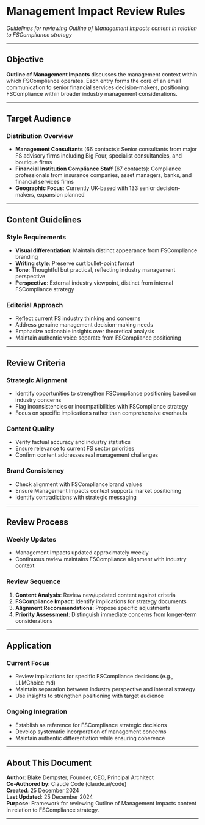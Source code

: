 # Management Impact Review Rules

*Guidelines for reviewing Outline of Management Impacts content in relation to FSCompliance strategy*

---

## Objective

**Outline of Management Impacts** discusses the management context within which FSCompliance operates. Each entry forms the core of an email communication to senior financial services decision-makers, positioning FSCompliance within broader industry management considerations.

---

## Target Audience

### Distribution Overview
- **Management Consultants** (66 contacts): Senior consultants from major FS advisory firms including Big Four, specialist consultancies, and boutique firms
- **Financial Institution Compliance Staff** (67 contacts): Compliance professionals from insurance companies, asset managers, banks, and financial services firms
- **Geographic Focus**: Currently UK-based with 133 senior decision-makers, expansion planned

---

## Content Guidelines

### Style Requirements
- **Visual differentiation**: Maintain distinct appearance from FSCompliance branding
- **Writing style**: Preserve curt bullet-point format
- **Tone**: Thoughtful but practical, reflecting industry management perspective
- **Perspective**: External industry viewpoint, distinct from internal FSCompliance strategy

### Editorial Approach
- Reflect current FS industry thinking and concerns
- Address genuine management decision-making needs
- Emphasize actionable insights over theoretical analysis
- Maintain authentic voice separate from FSCompliance positioning

---

## Review Criteria

### Strategic Alignment
- Identify opportunities to strengthen FSCompliance positioning based on industry concerns
- Flag inconsistencies or incompatibilities with FSCompliance strategy
- Focus on specific implications rather than comprehensive overhauls

### Content Quality
- Verify factual accuracy and industry statistics
- Ensure relevance to current FS sector priorities
- Confirm content addresses real management challenges

### Brand Consistency
- Check alignment with FSCompliance brand values
- Ensure Management Impacts context supports market positioning
- Identify contradictions with strategic messaging

---

## Review Process

### Weekly Updates
- Management Impacts updated approximately weekly
- Continuous review maintains FSCompliance alignment with industry context

### Review Sequence
1. **Content Analysis**: Review new/updated content against criteria
2. **FSCompliance Impact**: Identify implications for strategy documents
3. **Alignment Recommendations**: Propose specific adjustments
4. **Priority Assessment**: Distinguish immediate concerns from longer-term considerations

---

## Application

### Current Focus
- Review implications for specific FSCompliance decisions (e.g., LLMChoice.md)
- Maintain separation between industry perspective and internal strategy
- Use insights to strengthen positioning with target audience

### Ongoing Integration
- Establish as reference for FSCompliance strategic decisions
- Develop systematic incorporation of management concerns
- Maintain authentic differentiation while ensuring coherence

---

## About This Document

**Author**: Blake Dempster, Founder, CEO, Principal Architect  
**Co-Authored by**: Claude Code (claude.ai/code)  
**Created**: 25 December 2024  
**Last Updated**: 25 December 2024  
**Purpose**: Framework for reviewing Outline of Management Impacts content in relation to FSCompliance strategy.

---